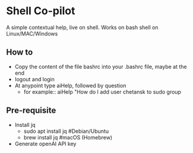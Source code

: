 # Shell Co-pilot
A simple contextual help, live on shell. Works on bash shell on Linux/MAC/Windows

## How to
* Copy the content of the file bashrc into your .bashrc file, maybe at the end
* logout and login
* At anypoint type aiHelp, followed by question
  * for example:: aiHelp "How do I add user chetansk to sudo group
 
## Pre-requisite 
* Install jq
   * sudo apt install jq  #Debian/Ubuntu
   * brew install jq      #macOS (Homebrew)
* Generate openAI API key 
